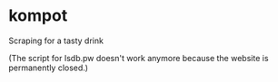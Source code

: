 # kompot
Scraping for a tasty drink

(The script for Isdb.pw doesn't work anymore because the website is permanently closed.)
